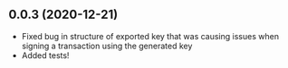 ## 0.0.3 (2020-12-21)

- Fixed bug in structure of exported key that was causing issues when signing a transaction using the generated key
- Added tests!


